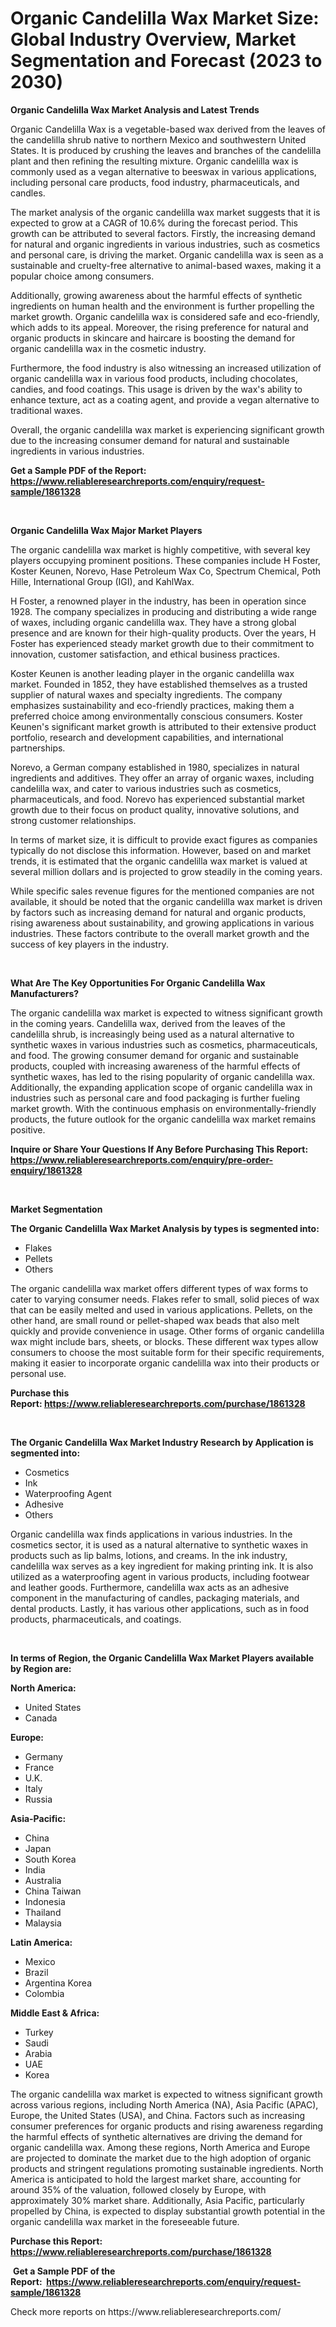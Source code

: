 <p><h1>Organic Candelilla Wax Market Size: Global Industry Overview, Market Segmentation and Forecast (2023 to 2030)</h1></p><p><strong>Organic Candelilla Wax Market Analysis and Latest Trends</strong></p>
<p><p>Organic Candelilla Wax is a vegetable-based wax derived from the leaves of the candelilla shrub native to northern Mexico and southwestern United States. It is produced by crushing the leaves and branches of the candelilla plant and then refining the resulting mixture. Organic candelilla wax is commonly used as a vegan alternative to beeswax in various applications, including personal care products, food industry, pharmaceuticals, and candles.</p><p>The market analysis of the organic candelilla wax market suggests that it is expected to grow at a CAGR of 10.6% during the forecast period. This growth can be attributed to several factors. Firstly, the increasing demand for natural and organic ingredients in various industries, such as cosmetics and personal care, is driving the market. Organic candelilla wax is seen as a sustainable and cruelty-free alternative to animal-based waxes, making it a popular choice among consumers.</p><p>Additionally, growing awareness about the harmful effects of synthetic ingredients on human health and the environment is further propelling the market growth. Organic candelilla wax is considered safe and eco-friendly, which adds to its appeal. Moreover, the rising preference for natural and organic products in skincare and haircare is boosting the demand for organic candelilla wax in the cosmetic industry.</p><p>Furthermore, the food industry is also witnessing an increased utilization of organic candelilla wax in various food products, including chocolates, candies, and food coatings. This usage is driven by the wax's ability to enhance texture, act as a coating agent, and provide a vegan alternative to traditional waxes.</p><p>Overall, the organic candelilla wax market is experiencing significant growth due to the increasing consumer demand for natural and sustainable ingredients in various industries.</p></p>
<p><strong>Get a Sample PDF of the Report:&nbsp; <a href="https://www.reliableresearchreports.com/enquiry/request-sample/1861328">https://www.reliableresearchreports.com/enquiry/request-sample/1861328</a></strong></p>
<p>&nbsp;</p>
<p><strong>Organic Candelilla Wax Major Market Players</strong></p>
<p><p>The organic candelilla wax market is highly competitive, with several key players occupying prominent positions. These companies include H Foster, Koster Keunen, Norevo, Hase Petroleum Wax Co, Spectrum Chemical, Poth Hille, International Group (IGI), and KahlWax. </p><p>H Foster, a renowned player in the industry, has been in operation since 1928. The company specializes in producing and distributing a wide range of waxes, including organic candelilla wax. They have a strong global presence and are known for their high-quality products. Over the years, H Foster has experienced steady market growth due to their commitment to innovation, customer satisfaction, and ethical business practices.</p><p>Koster Keunen is another leading player in the organic candelilla wax market. Founded in 1852, they have established themselves as a trusted supplier of natural waxes and specialty ingredients. The company emphasizes sustainability and eco-friendly practices, making them a preferred choice among environmentally conscious consumers. Koster Keunen's significant market growth is attributed to their extensive product portfolio, research and development capabilities, and international partnerships.</p><p>Norevo, a German company established in 1980, specializes in natural ingredients and additives. They offer an array of organic waxes, including candelilla wax, and cater to various industries such as cosmetics, pharmaceuticals, and food. Norevo has experienced substantial market growth due to their focus on product quality, innovative solutions, and strong customer relationships.</p><p>In terms of market size, it is difficult to provide exact figures as companies typically do not disclose this information. However, based on  and market trends, it is estimated that the organic candelilla wax market is valued at several million dollars and is projected to grow steadily in the coming years.</p><p>While specific sales revenue figures for the mentioned companies are not available, it should be noted that the organic candelilla wax market is driven by factors such as increasing demand for natural and organic products, rising awareness about sustainability, and growing applications in various industries. These factors contribute to the overall market growth and the success of key players in the industry.</p></p>
<p>&nbsp;</p>
<p><strong>What Are The Key Opportunities For Organic Candelilla Wax Manufacturers?</strong></p>
<p><p>The organic candelilla wax market is expected to witness significant growth in the coming years. Candelilla wax, derived from the leaves of the candelilla shrub, is increasingly being used as a natural alternative to synthetic waxes in various industries such as cosmetics, pharmaceuticals, and food. The growing consumer demand for organic and sustainable products, coupled with increasing awareness of the harmful effects of synthetic waxes, has led to the rising popularity of organic candelilla wax. Additionally, the expanding application scope of organic candelilla wax in industries such as personal care and food packaging is further fueling market growth. With the continuous emphasis on environmentally-friendly products, the future outlook for the organic candelilla wax market remains positive.</p></p>
<p><strong>Inquire or Share Your Questions If Any Before Purchasing This Report: <a href="https://www.reliableresearchreports.com/enquiry/pre-order-enquiry/1861328">https://www.reliableresearchreports.com/enquiry/pre-order-enquiry/1861328</a></strong></p>
<p>&nbsp;</p>
<p><strong>Market Segmentation</strong></p>
<p><strong>The Organic Candelilla Wax Market Analysis by types is segmented into:</strong></p>
<p><ul><li>Flakes</li><li>Pellets</li><li>Others</li></ul></p>
<p><p>The organic candelilla wax market offers different types of wax forms to cater to varying consumer needs. Flakes refer to small, solid pieces of wax that can be easily melted and used in various applications. Pellets, on the other hand, are small round or pellet-shaped wax beads that also melt quickly and provide convenience in usage. Other forms of organic candelilla wax might include bars, sheets, or blocks. These different wax types allow consumers to choose the most suitable form for their specific requirements, making it easier to incorporate organic candelilla wax into their products or personal use.</p></p>
<p><strong>Purchase this Report:&nbsp;<a href="https://www.reliableresearchreports.com/purchase/1861328">https://www.reliableresearchreports.com/purchase/1861328</a></strong></p>
<p>&nbsp;</p>
<p><strong>The Organic Candelilla Wax Market Industry Research by Application is segmented into:</strong></p>
<p><ul><li>Cosmetics</li><li>Ink</li><li>Waterproofing Agent</li><li>Adhesive</li><li>Others</li></ul></p>
<p><p>Organic candelilla wax finds applications in various industries. In the cosmetics sector, it is used as a natural alternative to synthetic waxes in products such as lip balms, lotions, and creams. In the ink industry, candelilla wax serves as a key ingredient for making printing ink. It is also utilized as a waterproofing agent in various products, including footwear and leather goods. Furthermore, candelilla wax acts as an adhesive component in the manufacturing of candles, packaging materials, and dental products. Lastly, it has various other applications, such as in food products, pharmaceuticals, and coatings.</p></p>
<p>&nbsp;</p>
<p><strong>In terms of Region, the Organic Candelilla Wax Market Players available by Region are:</strong></p>
<p>
    <p> <strong> North America: </strong>
        <ul>
            <li>United States</li>
            <li>Canada</li>
        </ul>
        </p> 
    <p> <strong> Europe: </strong>
        <ul>
            <li>Germany</li>
            <li>France</li>
            <li>U.K.</li>
            <li>Italy</li>
            <li>Russia</li>
        </ul>
        </p> 
    <p> <strong> Asia-Pacific: </strong>
        <ul>
            <li>China</li>
            <li>Japan</li>
            <li>South Korea</li>
            <li>India</li>
            <li>Australia</li>
            <li>China Taiwan</li>
            <li>Indonesia</li>
            <li>Thailand</li>
            <li>Malaysia</li>
        </ul>
        </p> 
    <p> <strong> Latin America: </strong>
        <ul>
            <li>Mexico</li>
            <li>Brazil</li>
            <li>Argentina Korea</li>
            <li>Colombia</li>
        </ul>
        </p> 
    <p> <strong> Middle East & Africa: </strong>
        <ul>
            <li>Turkey</li>
            <li>Saudi</li>
            <li>Arabia</li>
            <li>UAE</li>
            <li>Korea</li>
        </ul>
    </p>
    </p>
<p><p>The organic candelilla wax market is expected to witness significant growth across various regions, including North America (NA), Asia Pacific (APAC), Europe, the United States (USA), and China. Factors such as increasing consumer preferences for organic products and rising awareness regarding the harmful effects of synthetic alternatives are driving the demand for organic candelilla wax. Among these regions, North America and Europe are projected to dominate the market due to the high adoption of organic products and stringent regulations promoting sustainable ingredients. North America is anticipated to hold the largest market share, accounting for around 35% of the valuation, followed closely by Europe, with approximately 30% market share. Additionally, Asia Pacific, particularly propelled by China, is expected to display substantial growth potential in the organic candelilla wax market in the foreseeable future.</p></p>
<p><strong>Purchase this Report: <a href="https://www.reliableresearchreports.com/purchase/1861328">https://www.reliableresearchreports.com/purchase/1861328</a></strong></p>
<p>&nbsp;<strong>Get a Sample PDF of the Report:&nbsp;&nbsp;<a href="https://www.reliableresearchreports.com/enquiry/request-sample/1861328">https://www.reliableresearchreports.com/enquiry/request-sample/1861328</a></strong></p>
<p><strong></strong></p>
<p>Check more reports on https://www.reliableresearchreports.com/</p>